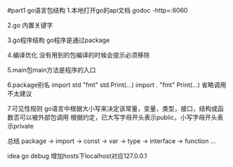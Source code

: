 #part1 go语言包结构
1.本地打开go的api文档
godoc -http=:6060

2.go 内置关键字

3.go程序结构
go程序是通过package

4.编译优化
没有用到的包编译的时候会提示必须移除

5.main包main方法是程序的入口

6.package别名 
import std "fmt"
std.Print(...)
import . "fmt"
Print(...) 省略调用  不太建议

7.可见性规则
go语言中根据大小写来决定该常量，变量，类型，接口，结构或函数否可以被外部包调用
根据约定，已大写字母开头表示public，小写字母开头表示private

总结
package -> import -> const -> var -> type -> interface -> function ...

idea go debug 
增加hosts下localhost对应127.0.0.1
